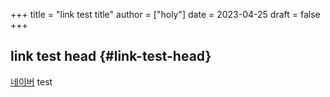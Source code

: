 +++
title = "link test title"
author = ["holy"]
date = 2023-04-25
draft = false
+++

## link test head {#link-test-head}

[네이버](https://www.naver.com/) test
